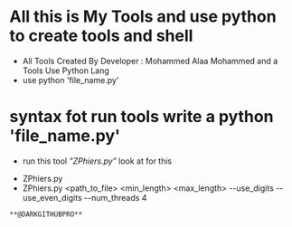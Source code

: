 # All this is My Tools and use python to create tools and shell

- All Tools Created By Developer : Mohammed Alaa Mohammed and a Tools Use Python Lang
- use python 'file_name.py'



# syntax fot run tools write a python 'file_name.py'

* run this tool *"ZPhiers.py"* look at for this
- ZPhiers.py
- ZPhiers.py <path_to_file> <min_length> <max_length> --use_digits --use_even_digits --num_threads 4


```**@DARKGITHUBPRO**```
